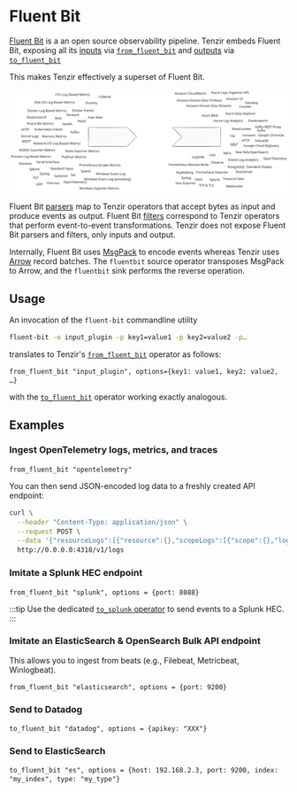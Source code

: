 # Fluent Bit

[Fluent Bit](https://fluentbit.io) is a an open source observability
pipeline. Tenzir embeds Fluent Bit, exposing all its [inputs][inputs] via
[`from_fluent_bit`](tql2/operators/from_fluent_bit.md) and
[outputs][outputs] via [`to_fluent_bit`](tql2/operators/to_fluent_bit.md)

This makes Tenzir effectively a superset of Fluent Bit.

[inputs]: https://docs.fluentbit.io/manual/pipeline/inputs
[outputs]: https://docs.fluentbit.io/manual/pipeline/outputs

![Fluent Bit Inputs & Outputs](fluent-bit.svg)

Fluent Bit [parsers][parsers] map to Tenzir operators that accept bytes as input
and produce events as output. Fluent Bit [filters][filters] correspond to
Tenzir operators that perform event-to-event transformations. Tenzir does not
expose Fluent Bit parsers and filters, only inputs and output.

[parsers]: https://docs.fluentbit.io/manual/pipeline/parsers
[filters]: https://docs.fluentbit.io/manual/pipeline/filters

Internally, Fluent Bit uses [MsgPack](https://msgpack.org/) to encode events
whereas Tenzir uses [Arrow](https://arrow.apache.org) record batches. The
`fluentbit` source operator transposes MsgPack to Arrow, and the `fluentbit`
sink performs the reverse operation.

## Usage

An invocation of the `fluent-bit` commandline utility

```bash
fluent-bit -o input_plugin -p key1=value1 -p key2=value2 -p…
```

translates to Tenzir's [`from_fluent_bit`](tql2/operators/from_fluent_bit.md)
operator as follows:

```tql
from_fluent_bit "input_plugin", options={key1: value1, key2: value2, …}
```

with the [`to_fluent_bit`](tql2/operators/to_fluent_bit.md) operator working
exactly analogous.

## Examples

### Ingest OpenTelemetry logs, metrics, and traces

```tql
from_fluent_bit "opentelemetry"
```

You can then send JSON-encoded log data to a freshly created API endpoint:

```bash
curl \
  --header "Content-Type: application/json" \
  --request POST \
  --data '{"resourceLogs":[{"resource":{},"scopeLogs":[{"scope":{},"logRecords":[{"timeUnixNano":"1660296023390371588","body":{"stringValue":"{\"message\":\"dummy\"}"},"traceId":"","spanId":""}]}]}]}' \
  http://0.0.0.0:4318/v1/logs
```

### Imitate a Splunk HEC endpoint

```tql
from_fluent_bit "splunk", options = {port: 8088}
```

:::tip
Use the dedicated [`to_splunk` operator](tql2/operators/to_splunk.md) to send
events to a Splunk HEC.
:::

### Imitate an ElasticSearch & OpenSearch Bulk API endpoint

This allows you to ingest from beats (e.g., Filebeat, Metricbeat, Winlogbeat).

```tql
from_fluent_bit "elasticsearch", options = {port: 9200}
```

### Send to Datadog

```tql
to_fluent_bit "datadog", options = {apikey: "XXX"}
```

### Send to ElasticSearch

```tql
to_fluent_bit "es", options = {host: 192.168.2.3, port: 9200, index: "my_index", type: "my_type"}
```

